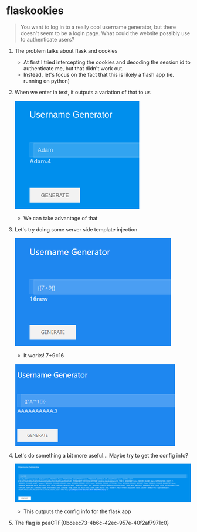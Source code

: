 # flaskookies

> You want to log in to a really cool username generator, but there doesn't seem to be a login page. What could the website possibly use to authenticate users?

1. The problem talks about flask and cookies
    - At first I tried intercepting the cookies and decoding the session id to authenticate me, but that didn't work out.
    - Instead, let's focus on the fact that this is likely a flash app (ie. running on python)
2. When we enter in text, it outputs a variation of that to us

    ![flaskookies%20acdddfa97f0e4af5b0ac001d16cae263/Untitled.png](flaskookies%20acdddfa97f0e4af5b0ac001d16cae263/Untitled.png)

    - We can take advantage of that
3. Let's try doing some server side template injection

    ![flaskookies%20acdddfa97f0e4af5b0ac001d16cae263/Untitled%201.png](flaskookies%20acdddfa97f0e4af5b0ac001d16cae263/Untitled%201.png)

    - It works! 7+9=16

    ![flaskookies%20acdddfa97f0e4af5b0ac001d16cae263/Untitled%202.png](flaskookies%20acdddfa97f0e4af5b0ac001d16cae263/Untitled%202.png)

4. Let's do something a bit more useful... Maybe try to get the config info?

    ![flaskookies%20acdddfa97f0e4af5b0ac001d16cae263/Untitled%203.png](flaskookies%20acdddfa97f0e4af5b0ac001d16cae263/Untitled%203.png)

    - This outputs the config info for the flask app
5. The flag is peaCTF{0bceec73-4b6c-42ec-957e-40f2af7971c0}